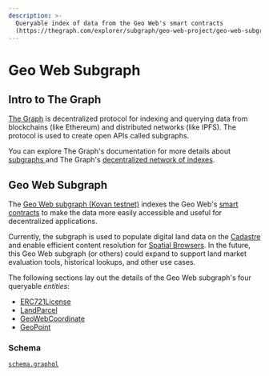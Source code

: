 ```yaml
---
description: >-
  Queryable index of data from the Geo Web's smart contracts
  (https://thegraph.com/explorer/subgraph/geo-web-project/geo-web-subgraph)
---
```


# Geo Web Subgraph

## Intro to The Graph

[The Graph](https://thegraph.com/) is decentralized protocol for indexing and querying data from blockchains \(like Ethereum\) and distributed networks \(like IPFS\). The protocol is used to create open APIs called subgraphs.

You can explore The Graph's documentation for more details about [subgraphs ](https://thegraph.com/docs/introduction)and The Graph's [decentralized network of indexes](https://thegraph.com/docs/network#overview).

## Geo Web Subgraph

The [Geo Web subgraph \(Kovan testnet\)](https://thegraph.com/explorer/subgraph/geo-web-project/geo-web-subgraph) indexes the Geo Web's [smart contracts](../smart-contracts/) to make the data more easily accessible and useful for decentralized applications. 

Currently, the subgraph is used to populate digital land data on the [Cadastre](../cadastre-details.md) and enable efficient content resolution for [Spatial Browsers](../spatial-browsers.md). In the future, this Geo Web subgraph \(or others\) could expand to support land market evaluation tools, historical lookups, and other use cases.

The following sections lay out the details of the Geo Web subgraph's four queryable _entities_:

* [ERC721License](erc721license.md)
* [LandParcel](landparcel.md)
* [GeoWebCoordinate](geowebcoordinate.md)
* [GeoPoint](geopoint.md)

### Schema

[`schema.graphql`](https://github.com/Geo-Web-Project/geo-web-subgraph/blob/main/schema.graphql) 

